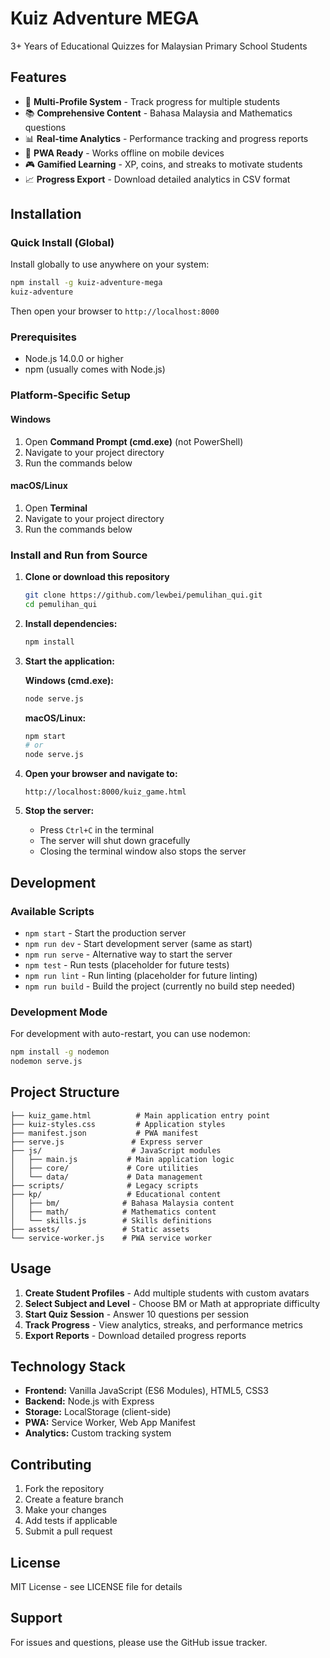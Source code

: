 # Kuiz Adventure MEGA

3+ Years of Educational Quizzes for Malaysian Primary School Students

## Features

- 🎯 **Multi-Profile System** - Track progress for multiple students
- 📚 **Comprehensive Content** - Bahasa Malaysia and Mathematics questions
- 📊 **Real-time Analytics** - Performance tracking and progress reports
- 📱 **PWA Ready** - Works offline on mobile devices
- 🎮 **Gamified Learning** - XP, coins, and streaks to motivate students
- 📈 **Progress Export** - Download detailed analytics in CSV format

## Installation

### Quick Install (Global)

Install globally to use anywhere on your system:

```bash
npm install -g kuiz-adventure-mega
kuiz-adventure
```

Then open your browser to `http://localhost:8000`

### Prerequisites
- Node.js 14.0.0 or higher
- npm (usually comes with Node.js)

### Platform-Specific Setup

#### Windows
1. Open **Command Prompt (cmd.exe)** (not PowerShell)
2. Navigate to your project directory
3. Run the commands below

#### macOS/Linux
1. Open **Terminal**
2. Navigate to your project directory
3. Run the commands below

### Install and Run from Source

1. **Clone or download this repository**
   ```bash
   git clone https://github.com/lewbei/pemulihan_qui.git
   cd pemulihan_qui
   ```

2. **Install dependencies:**
   ```bash
   npm install
   ```

3. **Start the application:**
   
   **Windows (cmd.exe):**
   ```cmd
   node serve.js
   ```
   
   **macOS/Linux:**
   ```bash
   npm start
   # or
   node serve.js
   ```

4. **Open your browser and navigate to:**
   ```
   http://localhost:8000/kuiz_game.html
   ```

5. **Stop the server:**
   - Press `Ctrl+C` in the terminal
   - The server will shut down gracefully
   - Closing the terminal window also stops the server

## Development

### Available Scripts

- `npm start` - Start the production server
- `npm run dev` - Start development server (same as start)
- `npm run serve` - Alternative way to start the server
- `npm test` - Run tests (placeholder for future tests)
- `npm run lint` - Run linting (placeholder for future linting)
- `npm run build` - Build the project (currently no build step needed)

### Development Mode

For development with auto-restart, you can use nodemon:

```bash
npm install -g nodemon
nodemon serve.js
```

## Project Structure

```
├── kuiz_game.html          # Main application entry point
├── kuiz-styles.css         # Application styles
├── manifest.json           # PWA manifest
├── serve.js               # Express server
├── js/                    # JavaScript modules
│   ├── main.js           # Main application logic
│   ├── core/             # Core utilities
│   └── data/             # Data management
├── scripts/              # Legacy scripts
├── kp/                   # Educational content
│   ├── bm/              # Bahasa Malaysia content
│   ├── math/            # Mathematics content
│   └── skills.js        # Skills definitions
├── assets/              # Static assets
└── service-worker.js    # PWA service worker
```

## Usage

1. **Create Student Profiles** - Add multiple students with custom avatars
2. **Select Subject and Level** - Choose BM or Math at appropriate difficulty
3. **Start Quiz Session** - Answer 10 questions per session
4. **Track Progress** - View analytics, streaks, and performance metrics
5. **Export Reports** - Download detailed progress reports

## Technology Stack

- **Frontend:** Vanilla JavaScript (ES6 Modules), HTML5, CSS3
- **Backend:** Node.js with Express
- **Storage:** LocalStorage (client-side)
- **PWA:** Service Worker, Web App Manifest
- **Analytics:** Custom tracking system

## Contributing

1. Fork the repository
2. Create a feature branch
3. Make your changes
4. Add tests if applicable
5. Submit a pull request

## License

MIT License - see LICENSE file for details

## Support

For issues and questions, please use the GitHub issue tracker.